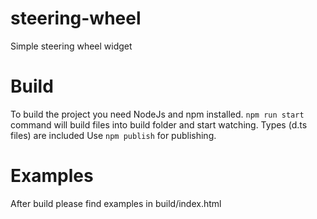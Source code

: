 # steering-wheel
Simple steering wheel widget

# Build
To build the project you need NodeJs and npm installed.
`npm run start` command will build files into build folder and start watching. Types (d.ts files) are included
Use `npm publish` for publishing.


# Examples
After build please find examples in build/index.html
